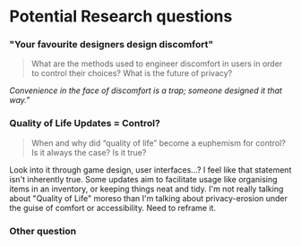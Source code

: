 # Potential Research questions

### "Your favourite designers design discomfort"

> What are the methods used to engineer discomfort in users in order to control their choices? What is the future of privacy?

*Convenience in the face of discomfort is a trap; someone designed it that way."*

### Quality of Life Updates = Control?
> When and why did “quality of life” become a euphemism for control? Is it always the case? Is it true?

Look into it through game design, user interfaces...? I feel like that statement isn't inherently true. Some updates aim to facilitate usage like organising items in an inventory, or keeping things neat and tidy. I'm not really talking about "Quality of Life" moreso than I'm talking about privacy-erosion under the guise of comfort or accessibility. Need to reframe it.

### Other question